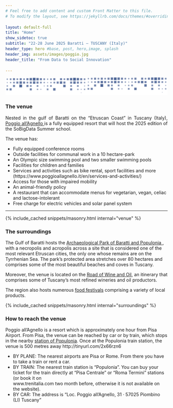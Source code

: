 ```yaml
---
# Feel free to add content and custom Front Matter to this file.
# To modify the layout, see https://jekyllrb.com/docs/themes/#overriding-theme-defaults

layout: default-full
title: "Home"
show_sidetoc: true
subtitle: "22-28 June 2025 Baratti – TUSCANY (Italy)"
header_type: hero #base, post, hero,image, splash
header_img: assets/images/poggio.jpg
header_title: "From Data to Social Innovation"

---
```


<div class="full-width-wrapper">
    <img src="/assets/images/header.svg" alt="sbd-pattern" class="full-width-image">
</div>

<div class="venue">
    <div class="container">
        <div class="row pt-2 ">
            <div class="col-md-8 offset-md-2 col-sm-12">
                <h3>The venue</h3>
                <p class="lead" style="text-align:justify">Nested in the gulf of Baratti on the “Etruscan Coast” in Tuscany (Italy), <a href="https://www.poggioallagnello.it/en/">Poggio all’Agnello </a> is a fully equipped resort that will host the 2025 edition of the SoBigData Summer school.</p>
                <p>The venue has:</p>
                    <ul>
                        <li>Fully equipped conference rooms</li>
                        <li>Outside facilities for communal work in a 10 hectare-park</li>
                        <li>An Olympic size swimming pool and two smaller swimming pools</li>
                        <li>Facilities for children and families</li>
                        <li>Services and activities such as bike rental, sport facilities and more (https://www.poggioallagnello.it/en/services-and-activities/)</li>
                        <li>Access for those with impaired mobility</li>
                        <li>An animal-friendly policy</li>
                        <li>A restaurant that can accommodate menus for vegetarian, vegan, celiac and lactose-intolerant</li>
                        <li>Free charge for electric vehicles and solar panel system</li>
                    </ul>
                <hr>
            </div>
        </div>
    </div>
</div>

<div class="container">
{% include_cached snippets/masonry.html internal="venue" %}
</div>


<div id="surroundings">
    <div class="container">
        <div class="row pt-2 ">
            <div class="col-md-8 offset-md-2 col-sm-12">
                <h3>The surroundings</h3>
                <p>The Gulf of Baratti hosts the <a href="https://www.parchivaldicornia.it/en/archaeological-parks/archaeological-park-of-baratti-and-populonia/">Archaeological Park of Baratti and Populonia </a>, with a necropolis and acropolis across a site that is considered one of the most relevant Etruscan cities, the only one whose remains are on the Tyrrhenian Sea. The park’s protected area stretches over 80 hectares and comprises some of the most beautiful beaches and coves in Tuscany.</p>
<p>Moreover, the venue is located on the <a href="https://www.lastradadelvino.com/en/">Road of Wine and Oil</a>, an itinerary that comprises some of Tuscany’s most refined wineries and oil productors.</p>
                <p>
                The region also hosts numerous <a href="https://www.costadeglietruschi.eu/en/experience-eng/food-festivals-a-journey-through-the-flavours-of-the-etruscan-coast/">food festivals</a> comprising a variety of local products.</p>
            </div>
        </div>
    </div>
</div>

<div class="container">
{% include_cached snippets/masonry.html internal="surroundings" %}
</div>

<div id="reach-baratti">
    <div class="container">
        <div class="row pt-2 ">
            <div class="col-md-8 offset-md-2 col-sm-12">
                <h3>How to reach the venue</h3>
                    <p>
                    Poggio all’Agnello is a resort which is approximately one hour from Pisa Airport. From Pisa, the venue can be reached by car or by train, which stops in the nearby <a href="https://www.thetrainline.com/en/stations/populonia" target="_blank"> station of Populonia</a>.
Once at the Populonia train station, the venue is 500 metres away  http://tinyurl.com/2x66rzn6
                    </p>
                    <ul>
<li>BY PLANE: The nearest airports are Pisa or Rome. From there you have to take a train or rent a car.</li>
<li>BY TRAIN: The nearest train station is “Populonia”. You can buy your ticket for the train directly at “Pisa Centrale” or “Roma Termini” stations (or book it on</li> www.trenitalia.com two month before, otherwise it is not available on the website). 
<li>BY CAR: The address is “Loc. Poggio all’Agnello, 31 · 57025 Piombino (LI) Tuscany”</li>
                    </ul>
            </div>
        </div>
    </div>
</div>